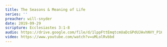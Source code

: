 ```yaml
---
title: The Seasons & Meaning of Life
series: ''
preacher: will-snyder
date: 2019-09-29
scripture: Ecclesiastes 3:1-8
audio: https://drive.google.com/file/d/1lppFttEmqtcmUaDcGPdUJAvhNVY_P16E/view
video: https://www.youtube.com/watch?v=uMLolRvbbd
---
```

